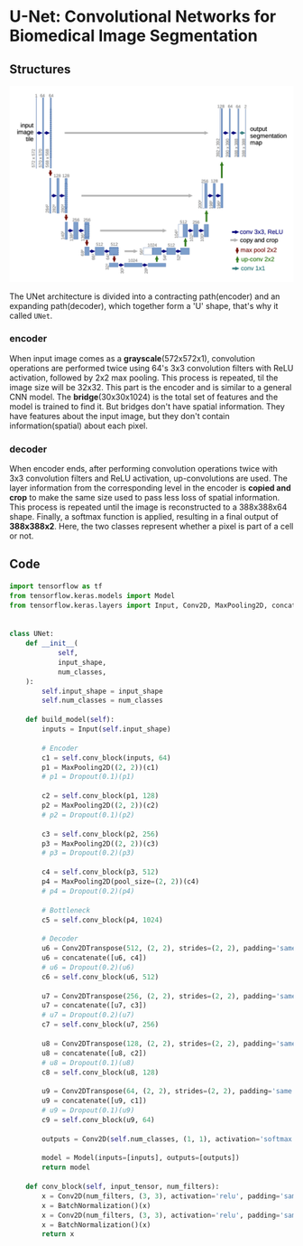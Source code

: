 # U-Net: Convolutional Networks for Biomedical Image Segmentation

## Structures
![](../asset/segmentation/unet-structure.png)

The UNet architecture is divided into a contracting path(encoder) and an expanding path(decoder), which together form a 'U' shape, that's why it called ```UNet```. 

### encoder
When input image comes as a **grayscale**(572x572x1), convolution operations are performed twice using 64's 3x3 convolution filters with ReLU activation, followed by 2x2 max pooling. 
This process is repeated, til the image size will be 32x32. 
This part is the encoder and is similar to a general CNN model.
The **bridge**(30x30x1024) is the total set of features and the model is trained to find it. 
But bridges don't have spatial information. 
They have features about the input image, but they don't contain information(spatial) about each pixel. 

### decoder
When encoder ends, after performing convolution operations twice with 3x3 convolution filters and ReLU activation, up-convolutions are used. 
The layer information from the corresponding level in the encoder is **copied and crop** to make the same size used to pass less loss of spatial information. 
This process is repeated until the image is reconstructed to a 388x388x64 shape. 
Finally, a softmax function is applied, resulting in a final output of **388x388x2**. 
Here, the two classes represent whether a pixel is part of a cell or not.

## Code
```python
import tensorflow as tf
from tensorflow.keras.models import Model
from tensorflow.keras.layers import Input, Conv2D, MaxPooling2D, concatenate, Conv2DTranspose, BatchNormalization, Activation, Dropout


class UNet:
    def __init__(
            self,
            input_shape,
            num_classes,
    ):
        self.input_shape = input_shape
        self.num_classes = num_classes

    def build_model(self):
        inputs = Input(self.input_shape)

        # Encoder
        c1 = self.conv_block(inputs, 64)
        p1 = MaxPooling2D((2, 2))(c1)
        # p1 = Dropout(0.1)(p1)

        c2 = self.conv_block(p1, 128)
        p2 = MaxPooling2D((2, 2))(c2)
        # p2 = Dropout(0.1)(p2)

        c3 = self.conv_block(p2, 256)
        p3 = MaxPooling2D((2, 2))(c3)
        # p3 = Dropout(0.2)(p3)

        c4 = self.conv_block(p3, 512)
        p4 = MaxPooling2D(pool_size=(2, 2))(c4)
        # p4 = Dropout(0.2)(p4)

        # Bottleneck
        c5 = self.conv_block(p4, 1024)

        # Decoder
        u6 = Conv2DTranspose(512, (2, 2), strides=(2, 2), padding='same')(c5)
        u6 = concatenate([u6, c4])
        # u6 = Dropout(0.2)(u6)
        c6 = self.conv_block(u6, 512)

        u7 = Conv2DTranspose(256, (2, 2), strides=(2, 2), padding='same')(c6)
        u7 = concatenate([u7, c3])
        # u7 = Dropout(0.2)(u7)
        c7 = self.conv_block(u7, 256)

        u8 = Conv2DTranspose(128, (2, 2), strides=(2, 2), padding='same')(c7)
        u8 = concatenate([u8, c2])
        # u8 = Dropout(0.1)(u8)
        c8 = self.conv_block(u8, 128)

        u9 = Conv2DTranspose(64, (2, 2), strides=(2, 2), padding='same')(c8)
        u9 = concatenate([u9, c1])
        # u9 = Dropout(0.1)(u9)
        c9 = self.conv_block(u9, 64)

        outputs = Conv2D(self.num_classes, (1, 1), activation='softmax')(c9)

        model = Model(inputs=[inputs], outputs=[outputs])
        return model

    def conv_block(self, input_tensor, num_filters):
        x = Conv2D(num_filters, (3, 3), activation='relu', padding='same')(input_tensor)
        x = BatchNormalization()(x)
        x = Conv2D(num_filters, (3, 3), activation='relu', padding='same')(x)
        x = BatchNormalization()(x)
        return x
```
